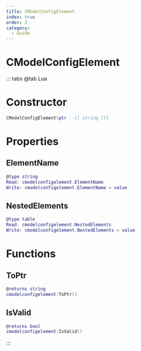 ```yaml
---
title: CModelConfigElement
index: true
order: 2
category:
  - Guide
---
```


# CModelConfigElement

::: tabs
@tab Lua
# Constructor
```lua
CModelConfigElement(ptr --[[ string ]])
```
# Properties
## ElementName 
```lua
@type string
Read: cmodelconfigelement.ElementName
Write: cmodelconfigelement.ElementName = value
```
## NestedElements 
```lua
@type table
Read: cmodelconfigelement.NestedElements
Write: cmodelconfigelement.NestedElements = value
```
# Functions
## ToPtr
```lua
@returns string
cmodelconfigelement:ToPtr()
```
## IsValid
```lua
@returns bool
cmodelconfigelement:IsValid()
```

:::